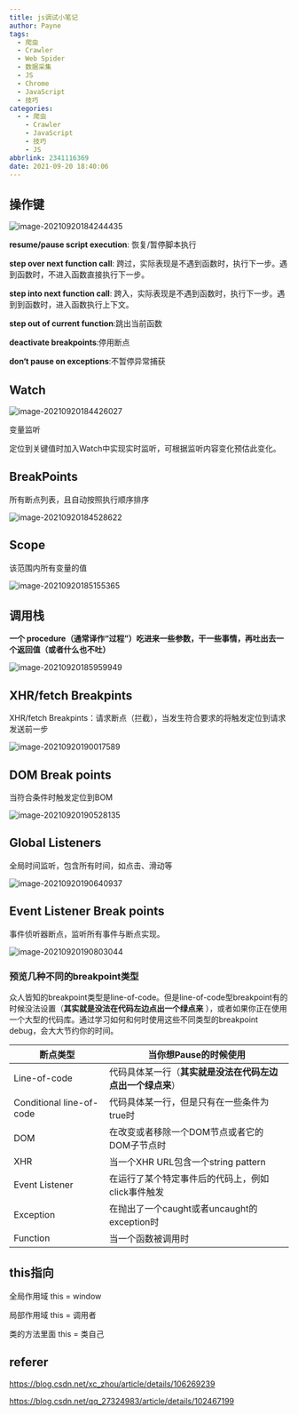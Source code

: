 ```yaml
---
title: js调试小笔记
author: Payne
tags:
  - 爬虫
  - Crawler
  - Web Spider
  - 数据采集
  - JS
  - Chrome
  - JavaScript
  - 技巧
categories:
  - - 爬虫
    - Crawler
    - JavaScript
    - 技巧
    - JS
abbrlink: 2341116369
date: 2021-09-20 18:40:06
---
```


## 操作键

![image-20210920184244435](https://tva1.sinaimg.cn/large/008i3skNgy1guna6e3v4wj60bm01imwy02.jpg)

**resume/pause script execution**: 恢复/暂停脚本执行

**step over next function call**: 跨过，实际表现是不遇到函数时，执行下一步。遇到函数时，不进入函数直接执行下一步。

**step into next function call**: 跨入，实际表现是不遇到函数时，执行下一步。遇到到函数时，进入函数执行上下文。

**step out of current function**:跳出当前函数

**deactivate breakpoints**:停用断点

**don‘t pause on exceptions**:不暂停异常捕获

## Watch

![image-20210920184426027](https://tva1.sinaimg.cn/large/008i3skNgy1guna86ju6bj6042016gld02.jpg)

变量监听

定位到关键值时加入Watch中实现实时监听，可根据监听内容变化预估此变化。

## BreakPoints

所有断点列表，且自动按照执行顺序排序

![image-20210920184528622](https://tva1.sinaimg.cn/large/008i3skNgy1guna98mrchj60jm082mxp02.jpg)

## Scope

该范围内所有变量的值

![image-20210920185155365](https://tva1.sinaimg.cn/large/008i3skNgy1gunafyd9hhj60kc0mc40502.jpg)

## 调用栈

**一个 procedure（通常译作“过程”）吃进来一些参数，干一些事情，再吐出去一个返回值（或者什么也不吐）**

![image-20210920185959949](https://tva1.sinaimg.cn/large/008i3skNgy1gunaocua19j60co02m3ye02.jpg)

## XHR/fetch Breakpints

XHR/fetch Breakpints：请求断点（拦截），当发生符合要求的将触发定位到请求发送前一步

![image-20210920190017589](https://tva1.sinaimg.cn/large/008i3skNgy1gunaonikx8j60kw03kaa902.jpg)

## DOM Break points

当符合条件时触发定位到BOM

![image-20210920190528135](https://tva1.sinaimg.cn/large/008i3skNgy1gunau1dh9bj60ay038q2y02.jpg)

## Global Listeners

全局时间监听，包含所有时间，如点击、滑动等

![image-20210920190640937](https://tva1.sinaimg.cn/large/008i3skNgy1gunavas820j60g80ect9a02.jpg)

## Event Listener Break points

事件侦听器断点，监听所有事件与断点实现。

![image-20210920190803044](https://tva1.sinaimg.cn/large/008i3skNgy1gunawqe43pj60gw0nyjsk02.jpg)

### 预览几种不同的breakpoint类型

众人皆知的breakpoint类型是line-of-code。但是line-of-code型breakpoint有的时候没法设置（**其实就是没法在代码左边点出一个绿点来**
），或者如果你正在使用一个大型的代码库。通过学习如何和何时使用这些不同类型的breakpoint debug，会大大节约你的时间。

| 断点类型                 | 当你想Pause的时候使用                                      |
| ------------------------ | ---------------------------------------------------------- |
| Line-of-code             | 代码具体某一行（**其实就是没法在代码左边点出一个绿点来**） |
| Conditional line-of-code | 代码具体某一行，但是只有在一些条件为true时                 |
| DOM                      | 在改变或者移除一个DOM节点或者它的DOM子节点时               |
| XHR                      | 当一个XHR URL包含一个string pattern                        |
| Event Listener           | 在运行了某个特定事件后的代码上，例如click事件触发          |
| Exception                | 在抛出了一个caught或者uncaught的exception时                |
| Function                 | 当一个函数被调用时                                         |

## this指向

全局作用域 this = window

局部作用域 this = 调用者

类的方法里面 this = 类自己

## referer

https://blog.csdn.net/xc_zhou/article/details/106269239

https://blog.csdn.net/qq_27324983/article/details/102467199
